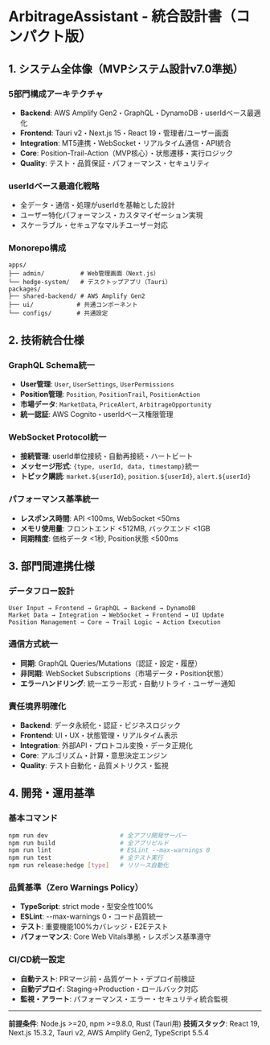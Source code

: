 # ArbitrageAssistant - 統合設計書（コンパクト版）

## 1. システム全体像（MVPシステム設計v7.0準拠）

### 5部門構成アーキテクチャ
- **Backend**: AWS Amplify Gen2・GraphQL・DynamoDB・userIdベース最適化
- **Frontend**: Tauri v2・Next.js 15・React 19・管理者/ユーザー画面
- **Integration**: MT5連携・WebSocket・リアルタイム通信・API統合
- **Core**: Position-Trail-Action（MVP核心）・状態遷移・実行ロジック
- **Quality**: テスト・品質保証・パフォーマンス・セキュリティ

### userIdベース最適化戦略
- 全データ・通信・処理がuserIdを基軸とした設計
- ユーザー特化パフォーマンス・カスタマイゼーション実現
- スケーラブル・セキュアなマルチユーザー対応

### Monorepo構成
```
apps/
├── admin/          # Web管理画面（Next.js）
└── hedge-system/   # デスクトップアプリ（Tauri）
packages/
├── shared-backend/ # AWS Amplify Gen2
├── ui/            # 共通コンポーネント
└── configs/       # 共通設定
```

## 2. 技術統合仕様

### GraphQL Schema統一
- **User管理**: `User`, `UserSettings`, `UserPermissions`
- **Position管理**: `Position`, `PositionTrail`, `PositionAction`
- **市場データ**: `MarketData`, `PriceAlert`, `ArbitrageOpportunity`
- **統一認証**: AWS Cognito・userIdベース権限管理

### WebSocket Protocol統一
- **接続管理**: userId単位接続・自動再接続・ハートビート
- **メッセージ形式**: `{type, userId, data, timestamp}`統一
- **トピック購読**: `market.${userId}`, `position.${userId}`, `alert.${userId}`

### パフォーマンス基準統一
- **レスポンス時間**: API <100ms, WebSocket <50ms
- **メモリ使用量**: フロントエンド <512MB, バックエンド <1GB
- **同期精度**: 価格データ <1秒, Position状態 <500ms

## 3. 部門間連携仕様

### データフロー設計
```
User Input → Frontend → GraphQL → Backend → DynamoDB
Market Data → Integration → WebSocket → Frontend → UI Update
Position Management → Core → Trail Logic → Action Execution
```

### 通信方式統一
- **同期**: GraphQL Queries/Mutations（認証・設定・履歴）
- **非同期**: WebSocket Subscriptions（市場データ・Position状態）
- **エラーハンドリング**: 統一エラー形式・自動リトライ・ユーザー通知

### 責任境界明確化
- **Backend**: データ永続化・認証・ビジネスロジック
- **Frontend**: UI・UX・状態管理・リアルタイム表示
- **Integration**: 外部API・プロトコル変換・データ正規化
- **Core**: アルゴリズム・計算・意思決定エンジン
- **Quality**: テスト自動化・品質メトリクス・監視

## 4. 開発・運用基準

### 基本コマンド
```bash
npm run dev                    # 全アプリ開発サーバー
npm run build                  # 全アプリビルド
npm run lint                   # ESLint --max-warnings 0
npm run test                   # 全テスト実行
npm run release:hedge [type]   # リリース自動化
```

### 品質基準（Zero Warnings Policy）
- **TypeScript**: strict mode・型安全性100%
- **ESLint**: --max-warnings 0・コード品質統一
- **テスト**: 重要機能100%カバレッジ・E2Eテスト
- **パフォーマンス**: Core Web Vitals準拠・レスポンス基準遵守

### CI/CD統一設定
- **自動テスト**: PRマージ前・品質ゲート・デプロイ前検証
- **自動デプロイ**: Staging→Production・ロールバック対応
- **監視・アラート**: パフォーマンス・エラー・セキュリティ統合監視

---

**前提条件**: Node.js >=20, npm >=9.8.0, Rust (Tauri用)
**技術スタック**: React 19, Next.js 15.3.2, Tauri v2, AWS Amplify Gen2, TypeScript 5.5.4